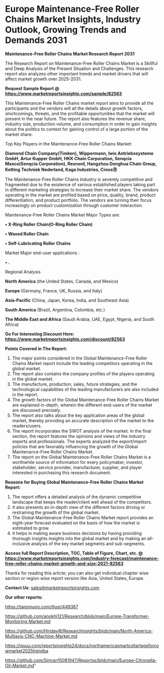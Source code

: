 # Europe Maintenance-Free Roller Chains Market Insights, Industry Outlook, Growing Trends and Demands 2031

<strong>Maintenance-Free Roller Chains Market Research Report 2031</strong>

The Research Report on Maintenance-Free Roller Chains Market is a Skillful and Deep Analysis of the Present Situation and Challenges. This research report also analyzes other important trends and market drivers that will affect market growth over 2025-2031.

<strong>Request Sample Report @ <a href=https://www.marketreportsinsights.com/sample/82563>https://www.marketreportsinsights.com/sample/82563</a></strong>

This Maintenance-Free Roller Chains market report aims to provide all the participants and the vendors will all the details about growth factors, shortcomings, threats, and the profitable opportunities that the market will present in the near future. The report also features the revenue share, industry size, production volume, and consumption in order to gain insights about the politics to contest for gaining control of a large portion of the market share.

Top Key Players in the Maintenance-Free Roller Chains Market:

<strong>Diamond Chain Company(Timken), Wippermann, Iwis Antriebssysteme GmbH, Artur Kupper GmbH, HKK Chain Corporation, Senqcia Maxco(Senqcia Corporation), Rexnord, Hangzhou Donghua Chain Group, Ketting Techniek Nederland, Kaga Industries, Cross㊊</strong>

The Maintenance-Free Roller Chains Industry is severely competitive and fragmented due to the existence of various established players taking part in different marketing strategies to increase their market share. The vendors operating in the market are profiled based on price, quality, brand, product differentiation, and product portfolio. The vendors are turning their focus increasingly on product customization through customer interaction.

Maintenance-Free Roller Chains Market Major Types are:

<strong>• X-Ring Roller Chain(O-Ring Roller Chain)

• Waxed Roller Chain

• Self-Lubricating Roller Chains</strong>

Market Major end-user applications :

<strong>• .</strong>

Regional Analysis

</u><strong><b>North America</b></strong> (the United States, Canada, and Mexico)

<strong><b>Europe </b></strong>(Germany, France, UK, Russia, and Italy)

<strong><b>Asia-Pacific</b></strong> (China, Japan, Korea, India, and Southeast Asia)

<strong><b>South America</b></strong> (Brazil, Argentina, Colombia, etc.)

<strong><b>The Middle East and Africa</b></strong> (Saudi Arabia, UAE, Egypt, Nigeria, and South Africa)

<strong>Go For Interesting Discount Here: <a href=https://www.marketreportsinsights.com/discount/82563>https://www.marketreportsinsights.com/discount/82563</a></strong>

<strong>Points Covered in The Report:</strong>
<ol>
  <li>The major points considered in the Global Maintenance-Free Roller Chains Market report include the leading competitors operating in the global market.</li>
  <li>The report also contains the company profiles of the players operating in the global market.</li>
  <li>The manufacture, production, sales, future strategies, and the technological capabilities of the leading manufacturers are also included in the report.</li>
  <li>The growth factors of the Global Maintenance-Free Roller Chains Market are explained in-depth, wherein the different end-users of the market are discussed precisely.</li>
  <li>The report also talks about the key application areas of the global market, thereby providing an accurate description of the market to the readers/users.</li>
  <li>The report incorporates the SWOT analysis of the market. In the final section, the report features the opinions and views of the industry experts and professionals. The experts analyzed the export/import policies that are favorably influencing the growth of the Global Maintenance-Free Roller Chains Market.</li>
  <li>The report on the Global Maintenance-Free Roller Chains Market is a worthwhile source of information for every policymaker, investor, stakeholder, service provider, manufacturer, supplier, and player interested in purchasing this research document.</li>
</ol>
<strong>Reasons for Buying Global Maintenance-Free Roller Chains Market Report:</strong>

<ol>
  <li>The report offers a detailed analysis of the dynamic competitive landscape that keeps the reader/client well ahead of the competitors.</li>
  <li>It also presents an in-depth view of the different factors driving or restraining the growth of the global market.</li>
  <li>The Global Maintenance-Free Roller Chains Market report provides an eight-year forecast evaluated on the basis of how the market is estimated to grow.</li>
  <li>It helps in making aware business decisions by having providing thorough insights insights into the global market and by making an all-inclusive analysis of the key market segments and sub-segments.</li>
</ol>
<strong>Access full Report Description, TOC, Table of Figure, Chart, etc. @ <a href=https://www.marketreportsinsights.com/industry-forecast/maintenance-free-roller-chains-market-growth-and-size-2021-82563>https://www.marketreportsinsights.com/industry-forecast/maintenance-free-roller-chains-market-growth-and-size-2021-82563</a></strong>


Thanks for reading this article; you can also get individual chapter wise section or region wise report version like Asia, United States, Europe.

<strong>Contact Us:</strong>
sales@marketreportsinsights.com

<strong>Our other reports:</strong>

<a href=https://tanomuno.com/illust/449367>https://tanomuno.com/illust/449367</a>

<a href=https://github.com/anokhi121/Research/blob/main/Europe-Transformer-Monitoring-Market.md>https://github.com/anokhi121/Research/blob/main/Europe-Transformer-Monitoring-Market.md</a>

<a href=https://github.com/Hindavi8/Researchinsights/blob/main/North-America-Multiaxis-CNC-Machine-Market.md>https://github.com/Hindavi8/Researchinsights/blob/main/North-America-Multiaxis-CNC-Machine-Market.md</a>

<a href=https://issuu.com/reportsinsights24/docs/northamericasmartcollartagsforcowmarket2025trendsa>https://issuu.com/reportsinsights24/docs/northamericasmartcollartagsforcowmarket2025trendsa</a>

<a href=https://github.com/Simran15081947/Reportss/blob/main/Europe-Citronella-Oil-Market.md>https://github.com/Simran15081947/Reportss/blob/main/Europe-Citronella-Oil-Market.md</a>"
